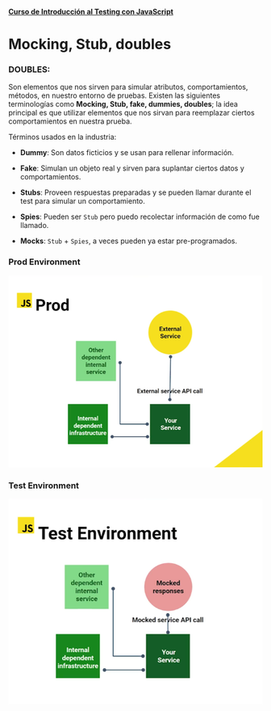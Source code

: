 **[Curso de Introducción al Testing con JavaScript](./../README.md)**

# Mocking, Stub, doubles

### DOUBLES:
Son elementos que nos sirven para simular atributos, comportamientos, métodos, en nuestro entorno de pruebas. Existen las siguientes terminologías como **Mocking, Stub, fake, dummies, doubles**; la idea principal es que utilizar elementos que nos sirvan para reemplazar ciertos comportamientos en nuestra prueba.


Términos usados en la industria:

* __Dummy__: Son datos ficticios y se usan para rellenar información.

* __Fake__: Simulan un objeto real y sirven para suplantar ciertos datos y comportamientos.

* __Stubs__: Proveen respuestas preparadas y se pueden llamar durante el test para simular un comportamiento.

* __Spies__: Pueden ser `Stub` pero puedo recolectar información de como fue llamado.

* __Mocks__: `Stub` + `Spies`, a veces pueden ya estar pre-programados.

### Prod Environment
![Prod Environment](./assets/2-3-in-prod.png "Ambiente de Producción")
### Test Environment
![Test Environment](./assets/2-3-in-test.png "Ambiente de Pruebas")


